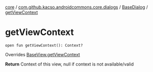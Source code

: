 [core](../../index.md) / [com.github.kacso.androidcommons.core.dialogs](../index.md) / [BaseDialog](index.md) / [getViewContext](./get-view-context.md)

# getViewContext

`open fun getViewContext(): Context?`

Overrides [BaseView.getViewContext](../../com.github.kacso.androidcommons.core.views/-base-view/get-view-context.md)

**Return**
Context of this view, null if context is not available/valid

